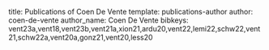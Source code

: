 title: Publications of Coen De Vente
template: publications-author
author: coen-de-vente
author_name: Coen De Vente
bibkeys: vent23a,vent18,vent23b,vent21a,xion21,ardu20,vent22,lemi22,schw22,vent21,schw22a,vent20a,gonz21,vent20,less20